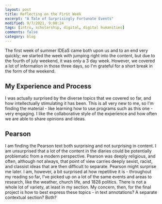 ```yaml
---
layout: post
title: Reflecting on the First Week
excerpt: "A Tale of Surprisingly Fortunate Events"
modified: 9/7/2021, 9:00:24
tags: [intro, scholarship, digital, digital humanities]
comments: false
category: blog
---
```


The first week of summer IDEaS came both upon us and to an end very quickly; we started the week with jumping right into the content, but due to the fourth of july weekend, it was only a 3 day week. However, we covered a lot of information in those three days, so I'm grateful for a short break in the form of the weekend. 

## My Experience and Process
I was actually surprised by the diverse topics that we covered so far, and how intellectually stimulating it has been. This is all very new to me, so I'm finding the material - like learning how to use programs such as this one - very engaging. I like the collaborative style of the experience and how often we are able to share opinions and ideas.  

## Pearson 
I am finding the Pearson text both surprising and not surprising in content. I am unsurprised that a lot of the content in the diaries could be potentially problematic from a modern perspective. Pearson was deeply religious, and often, although not always, that point of view carries deeply sexist, racist, and classist ideas that are then difficult to separate. Pearson might surprise me later. I am, however, a bit surprised at how repetitive it is - throughout my reading so far, I've picked up on a lot of the same events and areas to research, like the weather, church life, and 1828 politics. There is not a whole lot of variety, at least in my section. My concern, then, for the final project is how to best express these topics - in text annotations? A separate contextual section? Both? 

